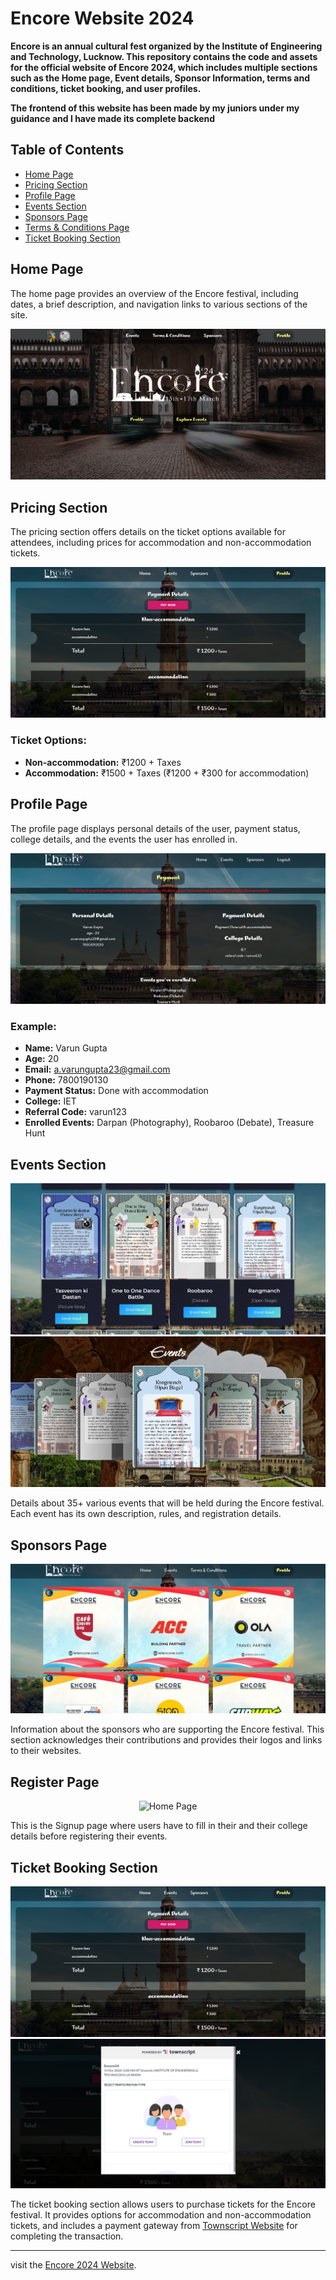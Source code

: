 # Encore Website 2024

__Encore is an annual cultural fest organized by the Institute of Engineering and Technology, Lucknow. This repository contains the code and assets for the official website of Encore 2024, which includes multiple sections such as the Home page, Event details, Sponsor Information, terms and conditions, ticket booking, and user profiles.__

**The frontend of this website has been made by my juniors under my guidance and I have made its complete backend**

## Table of Contents
- [Home Page](#home-page)
- [Pricing Section](#pricing-section)
- [Profile Page](#profile-page)
- [Events Section](#events-section)
- [Sponsors Page](#sponsors-page)
- [Terms & Conditions Page](#terms--conditions-page)
- [Ticket Booking Section](#ticket-booking-section)

## Home Page

The home page provides an overview of the Encore festival, including dates, a brief description, and navigation links to various sections of the site.

![Home Page](./images/home.png)

## Pricing Section

The pricing section offers details on the ticket options available for attendees, including prices for accommodation and non-accommodation tickets.

![Pricing Page](./images/pricing.png)

### Ticket Options:
- **Non-accommodation:** ₹1200 + Taxes
- **Accommodation:** ₹1500 + Taxes (₹1200 + ₹300 for accommodation)

## Profile Page

The profile page displays personal details of the user, payment status, college details, and the events the user has enrolled in.

![Profile Page](./images/profile.png)

### Example:
- **Name:** Varun Gupta
- **Age:** 20
- **Email:** a.varungupta23@gmail.com
- **Phone:** 7800190130
- **Payment Status:** Done with accommodation
- **College:** IET
- **Referral Code:** varun123
- **Enrolled Events:** Darpan (Photography), Roobaroo (Debate), Treasure Hunt

## Events Section

![Events Page](./images/events.png)
![Events_crausel Page](./images/events2.png)

Details about 35+ various events that will be held during the Encore festival. Each event has its own description, rules, and registration details.

## Sponsors Page

![sponser Page](./images/sponser.png)

Information about the sponsors who are supporting the Encore festival. This section acknowledges their contributions and provides their logos and links to their websites.

## Register Page

<!-- ![signup Page](./images/signup.jpg) -->
<div style="text-align: center;">
  <img src="./images/signup.png" alt="Home Page" height="300">
</div>

This is the Signup page where users have to fill in their and their college details before registering their events.

## Ticket Booking Section

![pricing Page](./images/pricing.png)
![townscript Page](./images/townscript.png)

The ticket booking section allows users to purchase tickets for the Encore festival. It provides options for accommodation and non-accommodation tickets, and includes a payment gateway from [Townscript Website](https://www.townscript.com/in/india) for completing the transaction.

---

visit the [Encore 2024 Website](https://encore2024.example.com).

